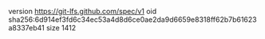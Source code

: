 version https://git-lfs.github.com/spec/v1
oid sha256:6d914ef3fd6c34ec53a4d8d6ce0ae2da9d6659e8318ff62b7b61623a8337eb41
size 1412
